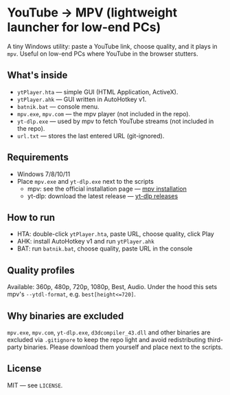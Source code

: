 # YouTube → MPV (lightweight launcher for low-end PCs)

A tiny Windows utility: paste a YouTube link, choose quality, and it plays in `mpv`. Useful on low-end PCs where YouTube in the browser stutters.

## What's inside
- `ytPlayer.hta` — simple GUI (HTML Application, ActiveX).
- `ytPlayer.ahk` — GUI written in AutoHotkey v1.
- `batnik.bat` — console menu.
- `mpv.exe`, `mpv.com` — the mpv player (not included in the repo).
- `yt-dlp.exe` — used by mpv to fetch YouTube streams (not included in the repo).
- `url.txt` — stores the last entered URL (git-ignored).

## Requirements
- Windows 7/8/10/11
- Place `mpv.exe` and `yt-dlp.exe` next to the scripts
  - mpv: see the official installation page — [mpv installation](https://mpv.io/installation/)
  - yt-dlp: download the latest release — [yt-dlp releases](https://github.com/yt-dlp/yt-dlp/releases/latest)

## How to run
- HTA: double-click `ytPlayer.hta`, paste URL, choose quality, click Play
- AHK: install AutoHotkey v1 and run `ytPlayer.ahk`
- BAT: run `batnik.bat`, choose quality, paste URL in the console

## Quality profiles
Available: 360p, 480p, 720p, 1080p, Best, Audio. Under the hood this sets mpv's `--ytdl-format`, e.g. `best[height<=720]`.

## Why binaries are excluded
`mpv.exe`, `mpv.com`, `yt-dlp.exe`, `d3dcompiler_43.dll` and other binaries are excluded via `.gitignore` to keep the repo light and avoid redistributing third-party binaries. Please download them yourself and place next to the scripts.

## License
MIT — see `LICENSE`.
